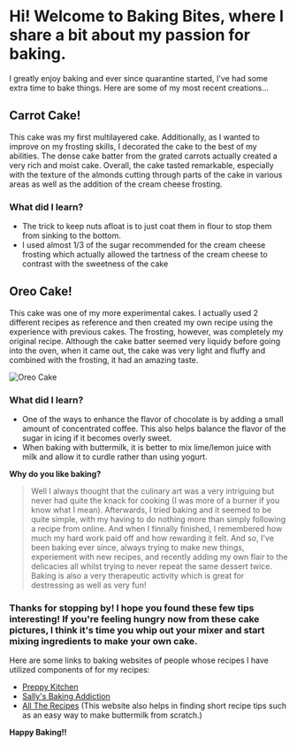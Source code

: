 # Hi! Welcome to Baking Bites, where I share a bit about my passion for baking.
I greatly enjoy baking and ever since quarantine started, I've had some extra time to bake things. Here are some of my most recent creations...
 
## Carrot Cake!
This cake was my first multilayered cake. Additionally, as I wanted to improve on my frosting skills, I decorated the cake to the best of my abilities. The dense cake batter from the grated carrots actually created a very rich and moist cake. Overall, the cake tasted remarkable, especially with the texture of the almonds cutting through parts of the cake in various areas as well as the addition of the cream cheese frosting.



### What did I learn?
- The trick to keep nuts afloat is to just coat them in flour to stop them from sinking to the bottom.
- I used almost 1/3 of the sugar recommended for the cream cheese frosting which actually allowed the tartness of the cream cheese to contrast with the sweetness of the cake

## Oreo Cake!
This cake was one of my more experimental cakes. I actually used 2 different recipes as reference and then created my own recipe using the experience with previous cakes. The frosting, however, was completely my original recipe. Although the cake batter seemed very liquidy before going into the oven, when it came out, the cake was very light and fluffy and combined with the frosting, it had an amazing taste.

![Oreo Cake](C:\Users\A\Desktop\0.jpg)

### What did I learn?
- One of the ways to enhance the flavor of chocolate is by adding a small amount of concentrated coffee. This also helps balance the flavor of the sugar in icing if it becomes overly sweet.
- When baking with buttermilk, it is better to mix lime/lemon juice with milk and allow it to curdle rather than using yogurt.


**Why do you like baking?**
> Well I always thought that the culinary art was a very intriguing but never had quite the knack for cooking (I was more of a burner if you know what I mean). Afterwards, I tried baking and it seemed to be quite simple, with my having to do nothing more than simply following a recipe from online. And when I finnally finished, I remembered how much my hard work paid off and how rewarding it felt. And so, I've been baking ever since, always trying to make new things, experiement with new recipes, and recently adding my own flair to the delicacies all whilst trying to never repeat the same dessert twice. 
> Baking is also a very therapeutic activity which is great for destressing as well as very fun!

### Thanks for stopping by! I hope you found these few tips interesting! If you're feeling hungry now from these cake pictures, I think it's time you whip out your mixer and start mixing ingredients to make your own cake.
Here are some links to baking websites of people whose recipes I have utilized components of for my recipes: 
- [Preppy Kitchen](https://preppykitchen.com/)
- [Sally's Baking Addiction](https://sallysbakingaddiction.com/)
- [All The Recipes](https://alltherecipes.com/) (This website also helps in finding short recipe tips such as an easy way to make buttermilk from scratch.)

**Happy Baking!!**
